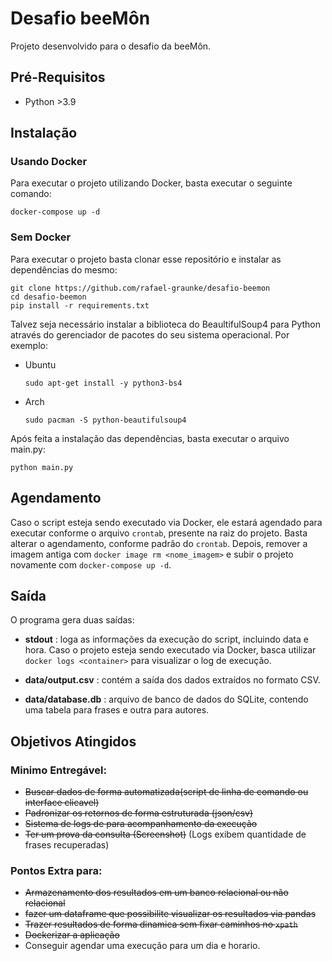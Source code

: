 # Desafio beeMôn

Projeto desenvolvido para o desafio da beeMôn.

## Pré-Requisitos

- Python >3.9

## Instalação

### Usando Docker

Para executar o projeto utilizando Docker, basta executar o seguinte comando:

```
docker-compose up -d
```

### Sem Docker

Para executar o projeto basta clonar esse repositório e instalar as dependências do mesmo:

```
git clone https://github.com/rafael-graunke/desafio-beemon
cd desafio-beemon
pip install -r requirements.txt
```

Talvez seja necessário instalar a biblioteca do BeaultifulSoup4 para Python através do gerenciador de pacotes do seu sistema operacional. Por exemplo:

- Ubuntu

  ```
  sudo apt-get install -y python3-bs4
  ```

- Arch

  ```
  sudo pacman -S python-beautifulsoup4
  ```

Após feita a instalação das dependências, basta executar o arquivo main.py:

```
python main.py
```

## Agendamento

Caso o script esteja sendo executado via Docker, ele estará agendado para executar conforme o arquivo `crontab`, presente na raiz do projeto. Basta alterar o agendamento, conforme padrão do `crontab`. Depois, remover a imagem antiga com `docker image rm <nome_imagem>` e subir o projeto novamente com `docker-compose up -d`.

## Saída

O programa gera duas saídas:

- **stdout** : loga as informações da execução do script, incluindo data e hora. Caso o projeto esteja sendo executado via Docker, basca utilizar `docker logs <container>` para visualizar o log de execução.

- **data/output.csv** : contém a saída dos dados extraídos no formato CSV.

- **data/database.db** : arquivo de banco de dados do SQLite, contendo uma tabela para frases e outra para autores.

## Objetivos Atingidos

### Minimo Entregável:

- ~~Buscar dados de forma automatizada(script de linha de comando ou interface clicavel)~~
- ~~Padronizar os retornos de forma estruturada (json/csv)~~
- ~~Sistema de logs de para acompanhamento da execução~~
- ~~Ter um prova da consulta (Screenshot)~~ (Logs exibem quantidade de frases recuperadas)

### Pontos Extra para:

- ~~Armazenamento dos resultados em um banco relacional ou não relacional~~
- ~~fazer um dataframe que possibilite visualizar os resultados via pandas~~
- ~~Trazer resultados de forma dinamica sem fixar caminhos no `xpath`~~
- ~~Dockerizar a aplicação~~
- Conseguir agendar uma execução para um dia e horario.
